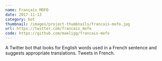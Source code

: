 ```yaml
---
name: Français MOFO
date: 2017-11-13
category: bot
thumbnail: /images/project-thumbnails/francais-mofo.jpg
url: https://twitter.com/francais_mofo
code: https://github.com/maeligg/francais-mofo
---
```


A Twitter bot that looks for English words used in a French sentence and suggests appropriate translations. Tweets in French.